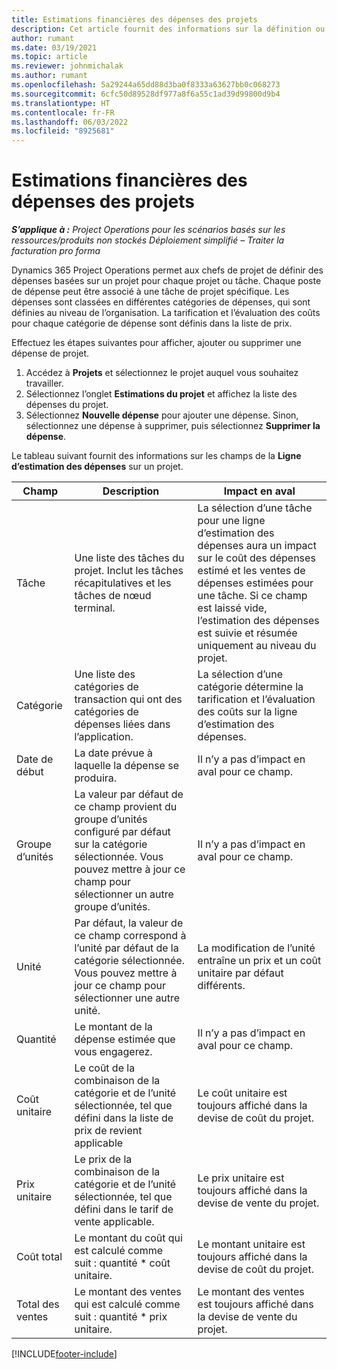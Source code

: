 ```yaml
---
title: Estimations financières des dépenses des projets
description: Cet article fournit des informations sur la définition ou l’estimation des dépenses basées sur un projet.
author: rumant
ms.date: 03/19/2021
ms.topic: article
ms.reviewer: johnmichalak
ms.author: rumant
ms.openlocfilehash: 5a29244a65dd88d3ba0f8333a63627bb0c068273
ms.sourcegitcommit: 6cfc50d89528df977a8f6a55c1ad39d99800d9b4
ms.translationtype: HT
ms.contentlocale: fr-FR
ms.lasthandoff: 06/03/2022
ms.locfileid: "8925681"
---
```

# <a name="financial-estimates-for-expenses-on-projects"></a>Estimations financières des dépenses des projets
_**S’applique à :** Project Operations pour les scénarios basés sur les ressources/produits non stockés Déploiement simplifié – Traiter la facturation pro forma_

Dynamics 365 Project Operations permet aux chefs de projet de définir des dépenses basées sur un projet pour chaque projet ou tâche. Chaque poste de dépense peut être associé à une tâche de projet spécifique. Les dépenses sont classées en différentes catégories de dépenses, qui sont définies au niveau de l’organisation. La tarification et l’évaluation des coûts pour chaque catégorie de dépense sont définis dans la liste de prix. 

Effectuez les étapes suivantes pour afficher, ajouter ou supprimer une dépense de projet.

1. Accédez à **Projets** et sélectionnez le projet auquel vous souhaitez travailler.
2. Sélectionnez l’onglet **Estimations du projet** et affichez la liste des dépenses du projet.
3. Sélectionnez **Nouvelle dépense** pour ajouter une dépense. Sinon, sélectionnez une dépense à supprimer, puis sélectionnez **Supprimer la dépense**.

Le tableau suivant fournit des informations sur les champs de la **Ligne d’estimation des dépenses** sur un projet. 

| **Champ** | **Description** | **Impact en aval** |
| --- | --- | --- |
| Tâche | Une liste des tâches du projet. Inclut les tâches récapitulatives et les tâches de nœud terminal. | La sélection d’une tâche pour une ligne d’estimation des dépenses aura un impact sur le coût des dépenses estimé et les ventes de dépenses estimées pour une tâche. Si ce champ est laissé vide, l’estimation des dépenses est suivie et résumée uniquement au niveau du projet. |
| Catégorie | Une liste des catégories de transaction qui ont des catégories de dépenses liées dans l’application. | La sélection d’une catégorie détermine la tarification et l’évaluation des coûts sur la ligne d’estimation des dépenses. |
| Date de début | La date prévue à laquelle la dépense se produira. | Il n’y a pas d’impact en aval pour ce champ. |
| Groupe d’unités | La valeur par défaut de ce champ provient du groupe d’unités configuré par défaut sur la catégorie sélectionnée. Vous pouvez mettre à jour ce champ pour sélectionner un autre groupe d’unités. | Il n’y a pas d’impact en aval pour ce champ. |
| Unité | Par défaut, la valeur de ce champ correspond à l’unité par défaut de la catégorie sélectionnée. Vous pouvez mettre à jour ce champ pour sélectionner une autre unité. | La modification de l’unité entraîne un prix et un coût unitaire par défaut différents. |
| Quantité | Le montant de la dépense estimée que vous engagerez. | Il n’y a pas d’impact en aval pour ce champ. |
| Coût unitaire | Le coût de la combinaison de la catégorie et de l’unité sélectionnée, tel que défini dans la liste de prix de revient applicable | Le coût unitaire est toujours affiché dans la devise de coût du projet. |
| Prix unitaire | Le prix de la combinaison de la catégorie et de l’unité sélectionnée, tel que défini dans le tarif de vente applicable. | Le prix unitaire est toujours affiché dans la devise de vente du projet. |
| Coût total | Le montant du coût qui est calculé comme suit : quantité \* coût unitaire.| Le montant unitaire est toujours affiché dans la devise de coût du projet. |
| Total des ventes | Le montant des ventes qui est calculé comme suit : quantité \* prix unitaire. | Le montant des ventes est toujours affiché dans la devise de vente du projet. |


[!INCLUDE[footer-include](../includes/footer-banner.md)]

